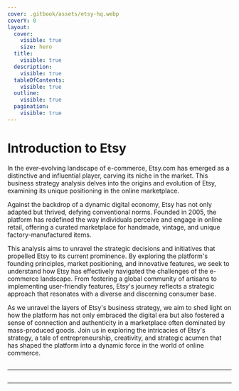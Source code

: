 ```yaml
---
cover: .gitbook/assets/etsy-hq.webp
coverY: 0
layout:
  cover:
    visible: true
    size: hero
  title:
    visible: true
  description:
    visible: true
  tableOfContents:
    visible: true
  outline:
    visible: true
  pagination:
    visible: true
---
```


# Introduction to Etsy

In the ever-evolving landscape of e-commerce, Etsy.com has emerged as a distinctive and influential player, carving its niche in the market. This business strategy analysis delves into the origins and evolution of Etsy, examining its unique positioning in the online marketplace.

Against the backdrop of a dynamic digital economy, Etsy has not only adapted but thrived, defying conventional norms. Founded in 2005, the platform has redefined the way individuals perceive and engage in online retail, offering a curated marketplace for handmade, vintage, and unique factory-manufactured items.

This analysis aims to unravel the strategic decisions and initiatives that propelled Etsy to its current prominence. By exploring the platform's founding principles, market positioning, and innovative features, we seek to understand how Etsy has effectively navigated the challenges of the e-commerce landscape. From fostering a global community of artisans to implementing user-friendly features, Etsy's journey reflects a strategic approach that resonates with a diverse and discerning consumer base.

As we unravel the layers of Etsy's business strategy, we aim to shed light on how the platform has not only embraced the digital era but also fostered a sense of connection and authenticity in a marketplace often dominated by mass-produced goods. Join us in exploring the intricacies of Etsy's strategy, a tale of entrepreneurship, creativity, and strategic acumen that has shaped the platform into a dynamic force in the world of online commerce.

##

##

##

##

***

##



***

##



